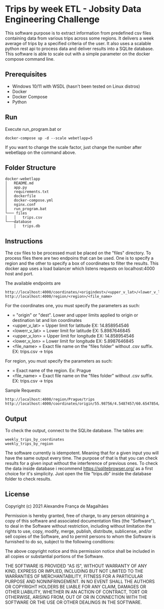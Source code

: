 # Trips by week ETL - Jobsity Data Engineering Challenge
This software purpose is to extract information from predefined csv files containing data from various trips across some regions. It delivers a week average of trips by a specified criteria of the user. It also uses a scalable python rest api to process data and deliver results into a SQLite database. This software is able to scale out with a simple parameter on the docker compose command line.

## Prerequisites
- Windows 10/11 with WSDL (hasn't been tested on Linux distros)
- Docker
- Docker Compose
- Python

## Run
Execute run_program.bat or
```
docker-compose up -d --scale webetlapp=5
```
If you want to change the scale factor, just change the number after webetlapp on the command above.

## Folder Structure
```
docker-webetlapp
│   README.md
│   app.py   
│   requirements.txt
│   dockerfile
│   docker-compose.yml 
│   nginx.conf
│   run_program.bat
└─── files
│   │   trips.csv
└───database
    │   trips.db
```

## Instructions

The csv files to be processed must be placed on the "files" directory. To process files there are two endpoins that can be used. One is to specify a region and the other to specify a box of coordinates to filter the results. This docker app uses a load balancer which listens requests on localhost:4000 host and port.

The available endpoints are
```
http://localhost:4000/coordinates/<origindest>/<upper_v_lat>/<lower_v_lat>/<upper_v_lon>/<lower_v_lon>/<file_name>
http://localhost:4000/region/<region>/<file_name>
```
For the coordinates one, you must specify the parameters as such:
- <origindest> = "origin" or "dest". Lower and upper limits applied to origin or destination lat and lon coordinates
- <upper_v_lat> = Upper limit for latitude EX: 14.858954546
- <lowerr_v_lat> = Lower limit for latitude EX: 5.8987646845
- <upper_v_lon> = Upper limit for longitude EX: 14.858954546
- <lower_v_lon> = Lower limit for longitude EX: 5.8987646845
- <file_name> = Exact file name on the "files folder" without .csv suffix. EX: trips.csv -> trips

For region, you must specify the parameters as such:
- <region> = Exact name of the region. Ex: Prague
- <file_name> = Exact file name on the "files folder" without .csv suffix. EX: trips.csv -> trips

Sample Requests:
```
http://localhost:4000/region/Prague/trips
http://localhost:4000/coordinates/origin/55.98756/4.5487457/60.6547854/5.654784589/trips
```

## Output

To check the output, connect to the SQLite database. The tables are:
```
weekly_trips_by_coordinates
weekly_trips_by_region
```

The software currently is idempotent. Meaning that for a given input you will have the same output every time. The purpose of that is that you can check results for a given input without the interference of previous ones. To check the data inside database i recommend https://sqlitebrowser.org/ as a first choice for it's simplicity. Just open the file "trips.db" inside the database folder to check results.

## License
Copyright (c) 2021 Alexandre França de Magalhães

Permission is hereby granted, free of charge, to any person obtaining a copy
of this software and associated documentation files (the "Software"), to deal
in the Software without restriction, including without limitation the rights
to use, copy, modify, merge, publish, distribute, sublicense, and/or sell
copies of the Software, and to permit persons to whom the Software is
furnished to do so, subject to the following conditions:

The above copyright notice and this permission notice shall be included in all
copies or substantial portions of the Software.

THE SOFTWARE IS PROVIDED "AS IS", WITHOUT WARRANTY OF ANY KIND, EXPRESS OR
IMPLIED, INCLUDING BUT NOT LIMITED TO THE WARRANTIES OF MERCHANTABILITY,
FITNESS FOR A PARTICULAR PURPOSE AND NONINFRINGEMENT. IN NO EVENT SHALL THE
AUTHORS OR COPYRIGHT HOLDERS BE LIABLE FOR ANY CLAIM, DAMAGES OR OTHER
LIABILITY, WHETHER IN AN ACTION OF CONTRACT, TORT OR OTHERWISE, ARISING FROM,
OUT OF OR IN CONNECTION WITH THE SOFTWARE OR THE USE OR OTHER DEALINGS IN THE
SOFTWARE.
